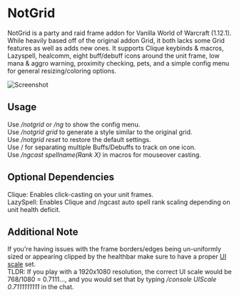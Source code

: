 # NotGrid
NotGrid is a party and raid frame addon for Vanilla World of Warcraft (1.12.1). While heavily based off of the original addon Grid, it both lacks some Grid features as well as adds new ones. It supports Clique keybinds & macros, Lazyspell, healcomm, eight buff/debuff icons around the unit frame, low mana & aggro warning, proximity checking, pets, and a simple config menu for general resizing/coloring options.

![Screenshot](media/screenshot.jpg)

## Usage
Use */notgrid* or */ng* to show the config menu.  
Use */notgrid grid* to generate a style similar to the original grid.  
Use */notgrid reset* to restore the default settings.  
Use / for separating multiple Buffs/Debuffs to track on one icon.  
Use */ngcast spellname(Rank X)* in macros for mouseover casting.

## Optional Dependencies
Clique: Enables click-casting on your unit frames.  
LazySpell: Enables Clique and /ngcast auto spell rank scaling depending on unit health deficit.

## Additional Note
If you're having issues with the frame borders/edges being un-uniformly sized or appearing clipped by the healthbar make sure to have a proper [UI scale](http://wow.gamepedia.com/UI_Scale) set.  
TLDR: If you play with a 1920x1080 resolution, the correct UI scale would be 768/1080 = 0.7111..., and you would set that by typing */console UIScale 0.7111111111* in the chat.